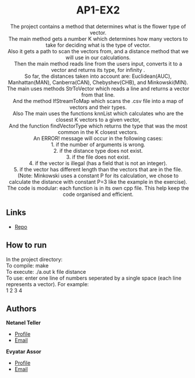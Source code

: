 <h1 align="center">AP1-EX2</h1>

<p align="center">The project contains a method that determines what is the flower type of vector. <br/>
The main method gets a number K which determines how many vectors to take for deciding what is the type of vector. <br/>
Also it gets a path to scan the vectors from, and a distance method that we will use in our calculations. <br/>
Then the main method reads line from the users input, converts it to a vector and returns its type, for infinity . <br/>
So far, the distances taken into account are: Euclidean(AUC), Manhattan(MAN), Canberra(CAN), Chebyshev(CHB), and Minkowski(MIN).<br/>
The main uses methods StrToVector which reads a line and returns a vector from that line. <br/>
And the method IfStreamToMap which scans the .csv file into a map of vectors and their types. <br/>
Also The main uses the functions knnList which calculates who are the closest K vectors to a given vector, <br/>
And the function findVectorType which returns the type that was the most common in the K closest vectors. <br/>
An ERROR! message will occur in the following cases: <br/> 
1. if the number of arguments is wrong. <br/>
2. if the distance type does not exist. <br/>
3. if the file does not exist. <br/>
4. if the vector is illegal (has a field that is not an integer). <br/>
5. if the vector has different length than the vectors that are in the file. <br/>
(Note: Minkowski uses a constant P for its calculation, we chose to calculate the distance with constant P=3 like the example in the exercise). <br/>
The code is modular: each function is in its own cpp file. This help keep the code organised and efficient. </p>

## Links

- [Repo](https://github.com/netnnn/AP1-Ex2 "AP1-Ex2 Repo")

## How to run

In the project directory: <br/>
To compile: make <br/>
To execute: ./a.out k file distance  <br/>
To use: enter one line of numbers seperated by a single space (each line represents a vector). For example: <br/>
1 2 3 4 <br/>

## Authors

**Netanel Teller**

- [Profile](https://github.com/netnnn)
- [Email](netanel7227@gmail.com)

**Evyatar Assor**

- [Profile](https://github.com/Eviassor789)
- [Email](eviassor@gmail.com)

